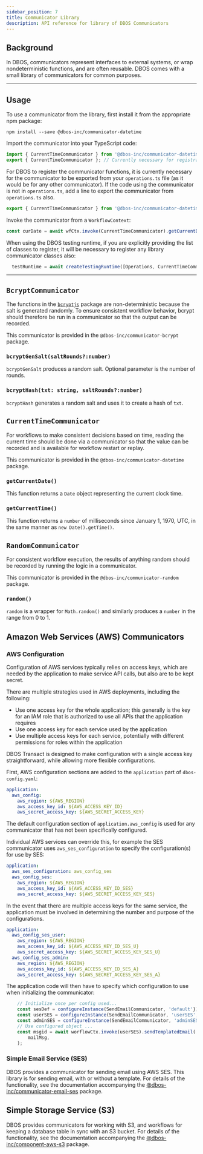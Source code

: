 ```yaml
---
sidebar_position: 7
title: Communicator Library
description: API reference for library of DBOS Communicators
---
```


## Background

In DBOS, communicators represent interfaces to external systems, or wrap nondeterministic functions, and are often reusable.
DBOS comes with a small library of communicators for common purposes.

---

## Usage

To use a communicator from the library, first install it from the appropriate npm package:
```
npm install --save @dbos-inc/communicator-datetime
```

Import the communicator into your TypeScript code:
```typescript
import { CurrentTimeCommunicator } from '@dbos-inc/communicator-datetime';
export { CurrentTimeCommunicator }; // Currently necessary for registration to see the class
```

For DBOS to register the communicator functions, it is currently necessary for the communicator to be exported from your `operations.ts` file (as it would be for any other communicator).
If the code using the communicator is not in `operations.ts`, add a line to export the communicator from `operations.ts` also.
```typescript
export { CurrentTimeCommunicator } from '@dbos-inc/communicator-datetime';
```

Invoke the communicator from a `WorkflowContext`:
```typescript
const curDate = await wfCtx.invoke(CurrentTimeCommunicator).getCurrentDate();
```

When using the DBOS testing runtime, if you are explicitly providing the list of classes to register, it will be necessary to register any library communicator classes also:
```typescript
  testRuntime = await createTestingRuntime([Operations, CurrentTimeCommunicator], "dbos-config.yaml");
```

---

## `BcryptCommunicator`
The functions in the [`bcryptjs`](https://www.npmjs.com/package/bcryptjs) package are non-deterministic because the salt is generated randomly.  To ensure consistent workflow behavior, bcrypt should therefore be run in a communicator so that the output can be recorded.

This communicator is provided in the `@dbos-inc/communicator-bcrypt` package.

### `bcryptGenSalt(saltRounds?:number)`
`bcryptGenSalt` produces a random salt.  Optional parameter is the number of rounds.

### `bcryptHash(txt: string, saltRounds?:number)`
`bcryptHash` generates a random salt and uses it to create a hash of `txt`.

## `CurrentTimeCommunicator`
For workflows to make consistent decisions based on time, reading the current time should be done via a communicator so that the value can be recorded and is available for workflow restart or replay.

This communicator is provided in the `@dbos-inc/communicator-datetime` package.

### `getCurrentDate()`

This function returns a `Date` object representing the current clock time.

### `getCurrentTime()`
This function returns a `number` of milliseconds since January 1, 1970, UTC, in the same manner as `new Date().getTime()`.

## `RandomCommunicator`
For consistent workflow execution, the results of anything random should be recorded by running the logic in a communicator.

This communicator is provided in the `@dbos-inc/communicator-random` package.

### `random()`
`random` is a wrapper for `Math.random()` and similarly produces a `number` in the range from 0 to 1.

## Amazon Web Services (AWS) Communicators

### AWS Configuration
Configuration of AWS services typically relies on access keys, which are needed by the application to make service API calls, but also are to be kept secret.

There are multiple strategies used in AWS deployments, including the following:
- Use one access key for the whole application; this generally is the key for an IAM role that is authorized to use all APIs that the application requires
- Use one access key for each service used by the application
- Use multiple access keys for each service, potentially with different permissions for roles within the application

DBOS Transact is designed to make configuration with a single access key straightforward, while allowing more flexible configurations.

First, AWS configuration sections are added to the `application` part of `dbos-config.yaml`:
```yaml
application:
  aws_config:
    aws_region: ${AWS_REGION}
    aws_access_key_id: ${AWS_ACCESS_KEY_ID}
    aws_secret_access_key: ${AWS_SECRET_ACCESS_KEY}
```

The default configuration section of `application.aws_config` is used for any communicator that has not been specifically configured.

Individual AWS services can override this, for example the SES communicator uses `aws_ses_configuration` to specify the configuration(s) for use by SES:
```yaml
application:
  aws_ses_configuration: aws_config_ses
  aws_config_ses:
    aws_region: ${AWS_REGION}
    aws_access_key_id: ${AWS_ACCESS_KEY_ID_SES}
    aws_secret_access_key: ${AWS_SECRET_ACCESS_KEY_SES}
```

In the event that there are multiple access keys for the same service, the application must be involved in determining the number and purpose of the configurations.
```yaml
application:
  aws_config_ses_user:
    aws_region: ${AWS_REGION}
    aws_access_key_id: ${AWS_ACCESS_KEY_ID_SES_U}
    aws_secret_access_key: ${AWS_SECRET_ACCESS_KEY_SES_U}
  aws_config_ses_admin:
    aws_region: ${AWS_REGION}
    aws_access_key_id: ${AWS_ACCESS_KEY_ID_SES_A}
    aws_secret_access_key: ${AWS_SECRET_ACCESS_KEY_SES_A}
```

The application code will then have to specify which configuration to use when initializing the communicator:
```typescript
    // Initialize once per config used...
    const sesDef = configureInstance(SendEmailCommunicator, 'default'});
    const userSES = configureInstance(SendEmailCommunicator, 'userSES', {awscfgname: 'aws_config_ses_user'});
    const adminSES = configureInstance(SendEmailCommunicator, 'adminSES', {awscfgname: 'aws_config_ses_admin'});
    // Use configured object ...
    const msgid = await worflowCtx.invoke(userSES).sendTemplatedEmail(
        mailMsg,
    );
```

### Simple Email Service (SES)

DBOS provides a communicator for sending email using AWS SES.  This library is for sending email, with or without a template.  For details of the functionality, see the documentation accompanying the [@dbos-inc/communicator-email-ses](https://github.com/dbos-inc/dbos-transact/tree/main/packages/communicator-email-ses) package.

## Simple Storage Service (S3)

DBOS provides communicators for working with S3, and workflows for keeping a database table in sync with an S3 bucket.  For details of the functionality, see the documentation accompanying the [@dbos-inc/component-aws-s3](https://github.com/dbos-inc/dbos-transact/tree/main/packages/component-aws-s3) package.


